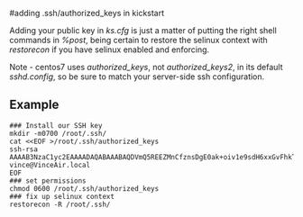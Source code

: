 #adding .ssh/authorized_keys in kickstart

Adding your public key in *ks.cfg* is just a matter of putting the right shell commands in *%post*, being certain to restore the selinux context with *restorecon* if you have selinux enabled and enforcing.

Note - centos7 uses *authorized_keys*, not *authorized_keys2*, in its default *sshd.config*, so be sure to match your server-side ssh configuration.

## Example

```%post
### Install our SSH key
mkdir -m0700 /root/.ssh/
cat <<EOF >/root/.ssh/authorized_keys
ssh-rsa AAAAB3NzaC1yc2EAAAADAQABAAABAQDVmQ5REEZMnCfznsDgE0ak+oiv1e9sdH6xxGvFhkTlcT7AJonluxPrtskU8rc2Jhz6MpL6w84xXF8qGswG75V/QYA5qUdFRTtwIur0CgMkDbCW+OP2v65DX3pwPYnw/Z5Wzl5jJ9gtIsX0HH9W4KKm5030xxaMFkYBrU67uXATnXeiPUtwO7XjIgnuTotXtdZkLmUi9Pm151SglvrWFKRl9zSgp0K10HKK+pDhKewVeJjAp6gRO7kkp8U4by2+pVeXJlSgx9qevsZ/16DeAizYIas7aTz+X61ICRqS0EARpHlm2LXxU4voc4WgIPxKl2MLzDJupqa7IAvbO9WVZFwR vince@VinceAir.local
EOF
### set permissions
chmod 0600 /root/.ssh/authorized_keys
### fix up selinux context
restorecon -R /root/.ssh/

```